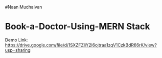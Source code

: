 #Naan Mudhalvan
# Book-a-Doctor-Using-MERN Stack

Demo Link: https://drive.google.com/file/d/1SXZFZliY2I6ojtraa1zqV1CzkBdR66rK/view?usp=sharing
